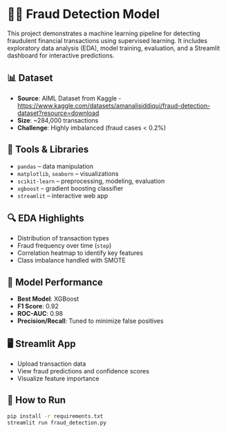 # 🕵️‍♂️ Fraud Detection Model

This project demonstrates a machine learning pipeline for detecting fraudulent financial transactions using supervised learning. It includes exploratory data analysis (EDA), model training, evaluation, and a Streamlit dashboard for interactive predictions.

## 📊 Dataset

- **Source**: AIML Dataset from Kaggle -https://www.kaggle.com/datasets/amanalisiddiqui/fraud-detection-dataset?resource=download
- **Size**: ~284,000 transactions
- **Challenge**: Highly imbalanced (fraud cases < 0.2%)

## 🧰 Tools & Libraries

- `pandas` – data manipulation
- `matplotlib`, `seaborn` – visualizations
- `scikit-learn` – preprocessing, modeling, evaluation
- `xgboost` – gradient boosting classifier
- `streamlit` – interactive web app

## 🔍 EDA Highlights

- Distribution of transaction types
- Fraud frequency over time (`step`)
- Correlation heatmap to identify key features
- Class imbalance handled with SMOTE

## 🧪 Model Performance

- **Best Model**: XGBoost
- **F1 Score**: 0.92
- **ROC-AUC**: 0.98
- **Precision/Recall**: Tuned to minimize false positives

## 🖥️ Streamlit App

- Upload transaction data
- View fraud predictions and confidence scores
- Visualize feature importance

## 🚀 How to Run

```bash
pip install -r requirements.txt
streamlit run fraud_detection.py
